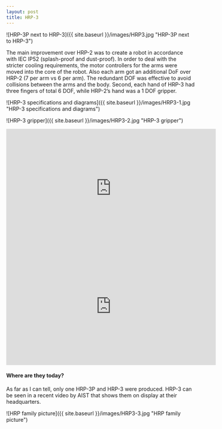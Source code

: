 ```yaml
---
layout: post
title: HRP-3
---
```


![HRP-3P next to HRP-3]({{ site.baseurl }}/images/HRP3.jpg "HRP-3P next to HRP-3")

The main improvement over HRP-2 was to create a robot in accordance with IEC IP52 (splash-proof and dust-proof). In order to deal with the stricter cooling requirements, the motor controllers for the arms were moved into the core of the robot. Also each arm got an additional DoF over HRP-2 (7 per arm vs 6 per arm). The redundant DOF was effective to avoid collisions between the arms and the body. Second, each hand of HRP-3 had three fingers of total 6 DOF, while HRP-2’s hand was a 1 DOF gripper.

![HRP-3 specifications and diagrams]({{ site.baseurl }}/images/HRP3-1.jpg "HRP-3 specifications and diagrams")

![HRP-3 gripper]({{ site.baseurl }}/images/HRP3-2.jpg "HRP-3 gripper")

<iframe width="560" height="315" src="https://www.youtube.com/embed/ZyJr0ecPcwY?start=55" title="YouTube video player" frameborder="0" allow="accelerometer; autoplay; clipboard-write; encrypted-media; gyroscope; picture-in-picture" allowfullscreen></iframe>

<iframe width="560" height="315" src="https://www.youtube.com/embed/Y0Rj8KyULvc" title="YouTube video player" frameborder="0" allow="accelerometer; autoplay; clipboard-write; encrypted-media; gyroscope; picture-in-picture" allowfullscreen></iframe>

#### Where are they today?

As far as I can tell, only one HRP-3P and HRP-3 were produced. HRP-3 can be seen in a recent video by AIST that shows them on display at their headquarters.

![HRP family picture]({{ site.baseurl }}/images/HRP3-3.jpg "HRP family picture")
